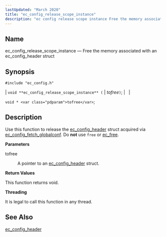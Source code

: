 ```yaml
---
lastUpdated: "March 2020"
title: "ec_config_release_scope_instance"
description: "ec config release scope instance Free the memory associated with an ec config header struct void ec config release scope instance tofree void tofree Use this function to release the ec config header struct acquired via ec config fetch globalconf Do not use free or ec free tofree A pointer..."
---
```


<a name="apis.ec_config_release_scope_instance"></a> 
## Name

ec_config_release_scope_instance — Free the memory associated with an ec_config_header struct

## Synopsis

`#include "ec_config.h"`

| `void **ec_config_release_scope_instance** (` | <var class="pdparam">tofree</var>`)`; |   |

`void * <var class="pdparam">tofree</var>`;<a name="idp57762384"></a> 
## Description

Use this function to release the [ec_config_header](/momentum/3/3-api/structs-ec-config-header) struct acquired via [ec_config_fetch_globalconf](/momentum/3/3-api/apis-ec-config-fetch-globalconf). Do **not** use `free` or [ec_free](/momentum/3/3-api/apis-ec-free).

**<a name="idp57766992"></a> Parameters**

<dl class="variablelist">

<dt>tofree</dt>

<dd>

A pointer to an [ec_config_header](/momentum/3/3-api/structs-ec-config-header) struct.

</dd>

</dl>

**<a name="idp57770480"></a> Return Values**

This function returns void.

**<a name="idp57771392"></a> Threading**

It is legal to call this function in any thread.

<a name="idp57772816"></a> 
## See Also

[ec_config_header](/momentum/3/3-api/structs-ec-config-header)